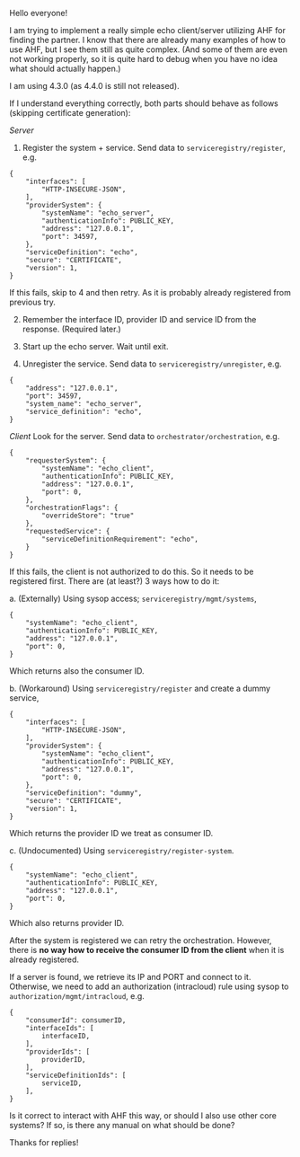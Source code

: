 Hello everyone!

I am trying to implement a really simple echo client/server utilizing AHF for finding the partner. I know that there are already many examples of how to use AHF, but I see them still as quite complex. (And some of them are even not working properly, so it is quite hard to debug when you have no idea what should actually happen.)

I am using 4.3.0 (as 4.4.0 is still not released).

If I understand everything correctly, both parts should behave as follows (skipping certificate generation):

*Server*
1. Register the system + service. Send data to `serviceregistry/register`, e.g.
```
{
    "interfaces": [
        "HTTP-INSECURE-JSON",
    ],
    "providerSystem": {
        "systemName": "echo_server",
        "authenticationInfo": PUBLIC_KEY,
        "address": "127.0.0.1",
        "port": 34597,
    },
    "serviceDefinition": "echo",
    "secure": "CERTIFICATE",
    "version": 1,
}
```
If this fails, skip to 4 and then retry. As it is probably already registered from previous try.

2. Remember the interface ID, provider ID and service ID from the response. (Required later.)

3. Start up the echo server. Wait until exit.

4. Unregister the service. Send data to `serviceregistry/unregister`, e.g.
```
{
    "address": "127.0.0.1",
    "port": 34597,
    "system_name": "echo_server",
    "service_definition": "echo",
}
```

*Client*
Look for the server. Send data to `orchestrator/orchestration`, e.g.
```
{
    "requesterSystem": {
        "systemName": "echo_client",
        "authenticationInfo": PUBLIC_KEY,
        "address": "127.0.0.1",
        "port": 0,
    },
    "orchestrationFlags": {
        "overrideStore": "true"
    },
    "requestedService": {
        "serviceDefinitionRequirement": "echo",
    }
}
```

If this fails, the client is not authorized to do this. So it needs to be
registered first. There are (at least?) 3 ways how to do it:

a. (Externally) Using sysop access; `serviceregistry/mgmt/systems`,
```
{
    "systemName": "echo_client",
    "authenticationInfo": PUBLIC_KEY,
    "address": "127.0.0.1",
    "port": 0,
}
```
Which returns also the consumer ID.

b. (Workaround) Using `serviceregistry/register` and create a dummy service,
```
{
    "interfaces": [
        "HTTP-INSECURE-JSON",
    ],
    "providerSystem": {
        "systemName": "echo_client",
        "authenticationInfo": PUBLIC_KEY,
        "address": "127.0.0.1",
        "port": 0,
    },
    "serviceDefinition": "dummy",
    "secure": "CERTIFICATE",
    "version": 1,
}
```
Which returns the provider ID we treat as consumer ID.

c. (Undocumented) Using `serviceregistry/register-system`.
```
{
    "systemName": "echo_client",
    "authenticationInfo": PUBLIC_KEY,
    "address": "127.0.0.1",
    "port": 0,
}
```
Which also returns provider ID.


After the system is registered we can retry the orchestration. However,
there is **no way how to receive the consumer ID from the client** when
it is already registered.

If a server is found, we retrieve its IP and PORT and connect to it. Otherwise,
we need to add an authorization (intracloud) rule using sysop to `authorization/mgmt/intracloud`, e.g.
```
{
    "consumerId": consumerID,
    "interfaceIds": [
        interfaceID,
    ],
    "providerIds": [
        providerID,
    ],
    "serviceDefinitionIds": [
        serviceID,
    ],
}
```


Is it correct to interact with AHF this way, or should I also use other core systems?
If so, is there any manual on what should be done?

Thanks for replies!
